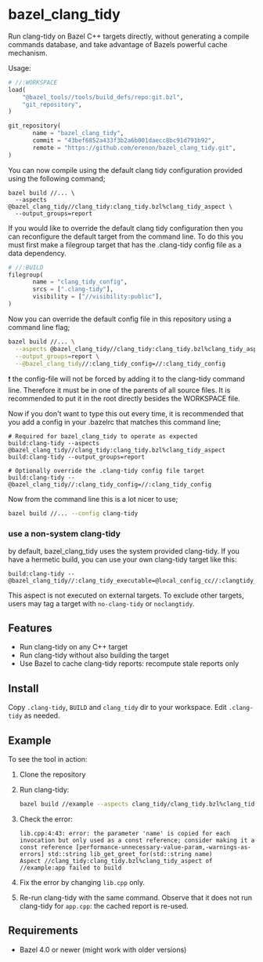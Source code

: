 # bazel_clang_tidy

Run clang-tidy on Bazel C++ targets directly,
without generating a compile commands database,
and take advantage of Bazels powerful cache mechanism.

Usage:

```py
# //:WORKSPACE
load(
    "@bazel_tools//tools/build_defs/repo:git.bzl",
    "git_repository",
)

git_repository(
       name = "bazel_clang_tidy",
       commit = "43bef6852a433f3b2a6b001daecc8bc91d791b92",
       remote = "https://github.com/erenon/bazel_clang_tidy.git",
)
```

You can now compile using the default clang tidy configuration provided using
the following command;

```text
bazel build //... \
  --aspects @bazel_clang_tidy//clang_tidy:clang_tidy.bzl%clang_tidy_aspect \
  --output_groups=report
```

If you would like to override the default clang tidy configuration then you can
reconfigure the default target from the command line. To do this you must first
make a filegroup target that has the .clang-tidy config file as a data
dependency.

```py
# //:BUILD
filegroup(
       name = "clang_tidy_config",
       srcs = [".clang-tidy"],
       visibility = ["//visibility:public"],
)
```

Now you can override the default config file in this repository using
a command line flag;

```sh
bazel build //... \
  --aspects @bazel_clang_tidy//clang_tidy:clang_tidy.bzl%clang_tidy_aspect \
  --output_groups=report \
  --@bazel_clang_tidy//:clang_tidy_config=//:clang_tidy_config
```

:exclamation: the config-file will not be forced by adding it to the clang-tidy command line. Therefore it must be in one of the parents of all source files. It is recommended to put it in the root directly besides the WORKSPACE file.

Now if you don't want to type this out every time, it is recommended that you
add a config in your .bazelrc that matches this command line;

```text
# Required for bazel_clang_tidy to operate as expected
build:clang-tidy --aspects @bazel_clang_tidy//clang_tidy:clang_tidy.bzl%clang_tidy_aspect
build:clang-tidy --output_groups=report

# Optionally override the .clang-tidy config file target
build:clang-tidy --@bazel_clang_tidy//:clang_tidy_config=//:clang_tidy_config
```

Now from the command line this is a lot nicer to use;

```sh
bazel build //... --config clang-tidy
```

### use a non-system clang-tidy

by default, bazel_clang_tidy uses the system provided clang-tidy.
If you have a hermetic build, you can use your own clang-tidy target like this:

```text
build:clang-tidy --@bazel_clang_tidy//:clang_tidy_executable=@local_config_cc//:clangtidy_bin
```

This aspect is not executed on external targets. To exclude other targets,
users may tag a target with `no-clang-tidy` or `noclangtidy`.

## Features

- Run clang-tidy on any C++ target
- Run clang-tidy without also building the target
- Use Bazel to cache clang-tidy reports: recompute stale reports only

## Install

Copy `.clang-tidy`, `BUILD` and `clang_tidy` dir to your workspace.
Edit `.clang-tidy` as needed.

## Example

To see the tool in action:

1. Clone the repository
1. Run clang-tidy:

    ```sh
    bazel build //example --aspects clang_tidy/clang_tidy.bzl%clang_tidy_aspect --output_groups=report
    ```

1. Check the error:

    ```text
    lib.cpp:4:43: error: the parameter 'name' is copied for each invocation but only used as a const reference; consider making it a const reference [performance-unnecessary-value-param,-warnings-as-errors] std::string lib_get_greet_for(std::string name)
    Aspect //clang_tidy:clang_tidy.bzl%clang_tidy_aspect of //example:app failed to build
    ```

1. Fix the error by changing `lib.cpp` only.
1. Re-run clang-tidy with the same command. Observe that it does not run clang-tidy for `app.cpp`: the cached report is re-used.

## Requirements

- Bazel 4.0 or newer (might work with older versions)
